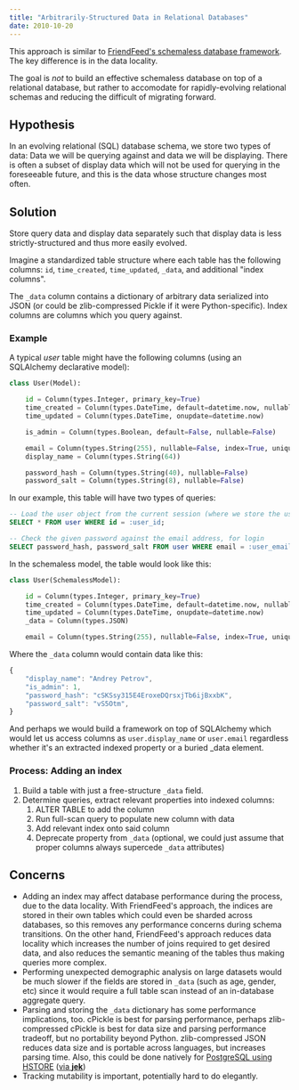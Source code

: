 ```yaml
---
title: "Arbitrarily-Structured Data in Relational Databases"
date: 2010-10-20
---
```


This approach is similar to [FriendFeed's schemaless database framework](http://bret.appspot.com/entry/how-friendfeed-uses-mysql). The key difference is in the data locality.

The goal is *not* to build an effective schemaless database on top of a relational database, but rather to accomodate for rapidly-evolving relational schemas and reducing the difficult of migrating forward.

## Hypothesis

In an evolving relational (SQL) database schema, we store two types of data: Data we will be querying against and data we will be displaying. There is often a subset of display data which will not be used for querying in the foreseeable future, and this is the data whose structure changes most often.

## Solution

Store query data and display data separately such that display data is less strictly-structured and thus more easily evolved.

Imagine a standardized table structure where each table has the following columns: ``id``, ``time_created``, ``time_updated``, ``_data``, and additional "index columns".

The ``_data`` column contains a dictionary of arbitrary data serialized into JSON (or could be zlib-compressed Pickle if it were Python-specific). Index columns are columns which you query against.

### Example

A typical *user* table might have the following columns (using an SQLAlchemy declarative model):

```python
class User(Model):

    id = Column(types.Integer, primary_key=True)
    time_created = Column(types.DateTime, default=datetime.now, nullable=False)
    time_updated = Column(types.DateTime, onupdate=datetime.now)

    is_admin = Column(types.Boolean, default=False, nullable=False)

    email = Column(types.String(255), nullable=False, index=True, unique=True)
    display_name = Column(types.String(64))

    password_hash = Column(types.String(40), nullable=False)
    password_salt = Column(types.String(8), nullable=False)
```

In our example, this table will have two types of queries:

```sql
-- Load the user object from the current session (where we store the user_id)
SELECT * FROM user WHERE id = :user_id;

-- Check the given password against the email address, for login
SELECT password_hash, password_salt FROM user WHERE email = :user_email;
```

In the schemaless model, the table would look like this:

```python
class User(SchemalessModel):

    id = Column(types.Integer, primary_key=True)
    time_created = Column(types.DateTime, default=datetime.now, nullable=False)
    time_updated = Column(types.DateTime, onupdate=datetime.now)
    _data = Column(types.JSON)

    email = Column(types.String(255), nullable=False, index=True, unique=True)
```

Where the ``_data`` column would contain data like this:

```javascript
{
    "display_name": "Andrey Petrov",
    "is_admin": 1,
    "password_hash": "cSKSsy315E4EroxeDQrsxjTb6ijBxxbK",
    "password_salt": "vS5Otm",
}
```

And perhaps we would build a framework on top of SQLAlchemy which would let us access columns as ``user.display_name`` or ``user.email`` regardless whether it's an extracted indexed property or a buried _data element.


### Process: Adding an index

1.  Build a table with just a free-structure ``_data`` field.
2.  Determine queries, extract relevant properties into indexed columns:
    1. ALTER TABLE to add the column
    2. Run full-scan query to populate new column with data
    3. Add relevant index onto said column
    4. Deprecate property from ``_data`` (optional, we could just assume that proper columns always supercede ``_data`` attributes)


## Concerns

* Adding an index may affect database performance during the process, due to the data locality. With FriendFeed's approach, the indices are stored in their own tables which could even be sharded across databases, so this removes any performance concerns during schema transitions. On the other hand, FriendFeed's approach reduces data locality which increases the number of joins required to get desired data, and also reduces the semantic meaning of the tables thus making queries more complex.
* Performing unexpected demographic analysis on large datasets would be much slower if the fields are stored in ``_data`` (such as age, gender, etc) since it would require a full table scan instead of an in-database aggregate query.
* Parsing and storing the ``_data`` dictionary has some performance implications, too. cPickle is best for parsing performance, perhaps zlib-compressed cPickle is best for data size and parsing performance tradeoff, but no portability beyond Python. zlib-compressed JSON reduces data size and is portable across languages, but increases parsing time. Also, this could be done natively for [PostgreSQL using HSTORE](http://www.postgresql.org/docs/current/static/hstore.html) ([via __jek__](http://twitter.com/#!/__jek__/status/27975347844))
* Tracking mutability is important, potentially hard to do elegantly.
